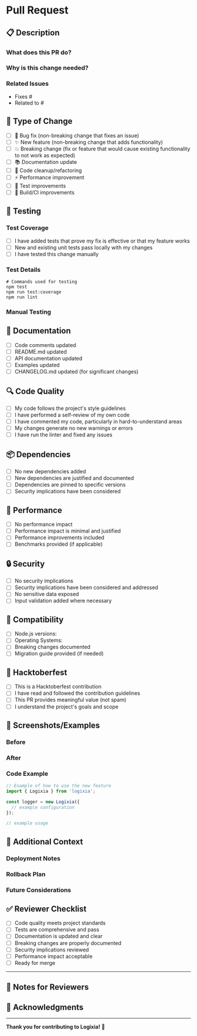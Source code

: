 # Pull Request

## 📋 Description

<!-- Provide a clear and concise description of your changes -->

### What does this PR do?
<!-- Briefly explain what this PR accomplishes -->

### Why is this change needed?
<!-- Explain the motivation for this change -->

### Related Issues
<!-- Link to related issues using "Fixes #123" or "Closes #123" -->
- Fixes #
- Related to #

## 🔄 Type of Change

<!-- Mark the relevant option with an "x" -->

- [ ] 🐛 Bug fix (non-breaking change that fixes an issue)
- [ ] ✨ New feature (non-breaking change that adds functionality)
- [ ] 💥 Breaking change (fix or feature that would cause existing functionality to not work as expected)
- [ ] 📚 Documentation update
- [ ] 🧹 Code cleanup/refactoring
- [ ] ⚡ Performance improvement
- [ ] 🧪 Test improvements
- [ ] 🔧 Build/CI improvements

## 🧪 Testing

<!-- Describe how you tested your changes -->

### Test Coverage
- [ ] I have added tests that prove my fix is effective or that my feature works
- [ ] New and existing unit tests pass locally with my changes
- [ ] I have tested this change manually

### Test Details
<!-- Describe your testing approach -->
```
# Commands used for testing
npm test
npm run test:coverage
npm run lint
```

### Manual Testing
<!-- Describe any manual testing performed -->

## 📖 Documentation

<!-- Mark what documentation has been updated -->

- [ ] Code comments updated
- [ ] README.md updated
- [ ] API documentation updated
- [ ] Examples updated
- [ ] CHANGELOG.md updated (for significant changes)

## 🔍 Code Quality

<!-- Ensure your code meets our standards -->

- [ ] My code follows the project's style guidelines
- [ ] I have performed a self-review of my own code
- [ ] I have commented my code, particularly in hard-to-understand areas
- [ ] My changes generate no new warnings or errors
- [ ] I have run the linter and fixed any issues

## 📦 Dependencies

<!-- If you added or updated dependencies -->

- [ ] No new dependencies added
- [ ] New dependencies are justified and documented
- [ ] Dependencies are pinned to specific versions
- [ ] Security implications have been considered

## 🚀 Performance

<!-- Consider performance implications -->

- [ ] No performance impact
- [ ] Performance impact is minimal and justified
- [ ] Performance improvements included
- [ ] Benchmarks provided (if applicable)

## 🔒 Security

<!-- Consider security implications -->

- [ ] No security implications
- [ ] Security implications have been considered and addressed
- [ ] No sensitive data exposed
- [ ] Input validation added where necessary

## 📱 Compatibility

<!-- Mark relevant compatibility considerations -->

- [ ] Node.js versions: <!-- specify versions tested -->
- [ ] Operating Systems: <!-- specify OS tested -->
- [ ] Breaking changes documented
- [ ] Migration guide provided (if needed)

## 🎃 Hacktoberfest

<!-- If this is a Hacktoberfest contribution -->

- [ ] This is a Hacktoberfest contribution
- [ ] I have read and followed the contribution guidelines
- [ ] This PR provides meaningful value (not spam)
- [ ] I understand the project's goals and scope

## 📸 Screenshots/Examples

<!-- If applicable, add screenshots or code examples -->

### Before
<!-- Show the current behavior -->

### After
<!-- Show the new behavior -->

### Code Example
```typescript
// Example of how to use the new feature
import { Logixia } from 'logixia';

const logger = new Logixia({
  // example configuration
});

// example usage
```

## 🔗 Additional Context

<!-- Add any other context about the PR here -->

### Deployment Notes
<!-- Any special deployment considerations -->

### Rollback Plan
<!-- How to rollback if issues arise -->

### Future Considerations
<!-- Any follow-up work or considerations -->

## ✅ Reviewer Checklist

<!-- For maintainers reviewing this PR -->

- [ ] Code quality meets project standards
- [ ] Tests are comprehensive and pass
- [ ] Documentation is updated and clear
- [ ] Breaking changes are properly documented
- [ ] Security implications reviewed
- [ ] Performance impact acceptable
- [ ] Ready for merge

---

## 📝 Notes for Reviewers

<!-- Any specific areas you'd like reviewers to focus on -->

## 🙏 Acknowledgments

<!-- Thank anyone who helped with this PR -->

---

**Thank you for contributing to Logixia!** 🚀

<!-- 
Reminder: 
- Keep PRs focused and atomic
- Write clear commit messages
- Be responsive to feedback
- Help maintain a welcoming community
-->